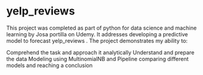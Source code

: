 # yelp_reviews
This project was completed as part of python for data science and machine learning by Josa portilla on Udemy.
 It addresses developing a predictive model to forecast yelp_reviews . The project demonstrates my ability to:

Comprehend the task and approach it analytically
Understand and prepare the data
Modeling using MultinomialNB and Pipeline
comparing different models and reaching a conclusion
